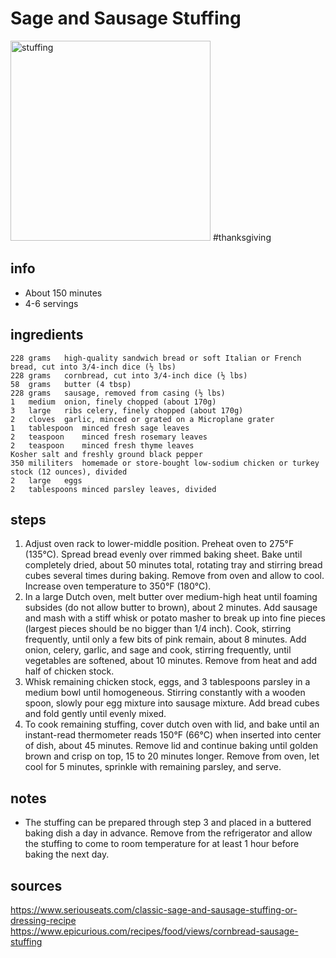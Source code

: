 # Sage and Sausage Stuffing  
<img src="https://assets.epicurious.com/photos/5fa16f9b0c1b5e2f46e00049/1:1/w_1920,c_limit/Our-Favorite-Thanksgiving-Stuffing-with-Sausage-and-Cornbread-07092017_V1_final.jpg" alt="stuffing" width="320"/>
#thanksgiving

## info  
* About 150 minutes  
* 4-6 servings  

## ingredients  
```
228	grams	high-quality sandwich bread or soft Italian or French bread, cut into 3/4-inch dice (½ lbs)
228	grams	cornbread, cut into 3/4-inch dice (½ lbs)
58	grams	butter (4 tbsp)
228	grams	sausage, removed from casing (½ lbs)
1	medium	onion, finely chopped (about 170g)
3	large	ribs celery, finely chopped (about 170g)
2	cloves	garlic, minced or grated on a Microplane grater
1	tablespoon	minced fresh sage leaves
2	teaspoon	minced fresh rosemary leaves
2	teaspoon	minced fresh thyme leaves
Kosher salt and freshly ground black pepper
350	mililiters	homemade or store-bought low-sodium chicken or turkey stock (12 ounces), divided
2	large	eggs
2	tablespoons	minced parsley leaves, divided
```

## steps  
1. Adjust oven rack to lower-middle position. Preheat oven to 275°F (135°C). Spread bread evenly over rimmed baking sheet. Bake until completely dried, about 50 minutes total, rotating tray and stirring bread cubes several times during baking. Remove from oven and allow to cool. Increase oven temperature to 350°F (180°C).
2. In a large Dutch oven, melt butter over medium-high heat until foaming subsides (do not allow butter to brown), about 2 minutes. Add sausage and mash with a stiff whisk or potato masher to break up into fine pieces (largest pieces should be no bigger than 1/4 inch). Cook, stirring frequently, until only a few bits of pink remain, about 8 minutes. Add onion, celery, garlic, and sage and cook, stirring frequently, until vegetables are softened, about 10 minutes. Remove from heat and add half of chicken stock.
3. Whisk remaining chicken stock, eggs, and 3 tablespoons parsley in a medium bowl until homogeneous. Stirring constantly with a wooden spoon, slowly pour egg mixture into sausage mixture. Add bread cubes and fold gently until evenly mixed.
4. To cook remaining stuffing, cover dutch oven with lid, and bake until an instant-read thermometer reads 150°F (66°C) when inserted into center of dish, about 45 minutes. Remove lid and continue baking until golden brown and crisp on top, 15 to 20 minutes longer. Remove from oven, let cool for 5 minutes, sprinkle with remaining parsley, and serve. 

## notes  
* The stuffing can be prepared through step 3 and placed in a buttered baking dish a day in advance. Remove from the refrigerator and allow the stuffing to come to room temperature for at least 1 hour before baking the next day.

## sources   
https://www.seriouseats.com/classic-sage-and-sausage-stuffing-or-dressing-recipe  
https://www.epicurious.com/recipes/food/views/cornbread-sausage-stuffing  
